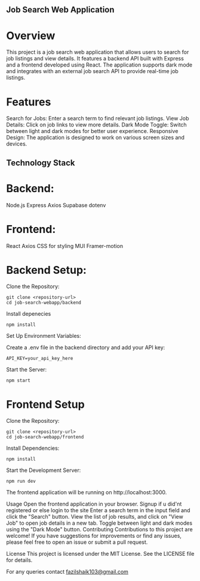 ## Job Search Web Application


# Overview
This project is a job search web application that allows users to search for job listings and view details. 
It features a backend API built with Express and a frontend developed using React. The application supports dark mode
and integrates with an external job search API to provide real-time job listings.


# Features
Search for Jobs: Enter a search term to find relevant job listings.
View Job Details: Click on job links to view more details.
Dark Mode Toggle: Switch between light and dark modes for better user experience.
Responsive Design: The application is designed to work on various screen sizes and devices.

## Technology Stack
# Backend:

Node.js
Express
Axios
Supabase
dotenv

# Frontend:

React
Axios
CSS for styling
MUI
Framer-motion

# Backend Setup:

Clone the Repository:
```
git clone <repository-url>
cd job-search-webapp/backend
```
Install depenecies
```
npm install
```
Set Up Environment Variables:

Create a .env file in the backend directory and add your API key:

```
API_KEY=your_api_key_here
```

Start the Server:
```
npm start
```


# Frontend Setup
Clone the Repository:
```
git clone <repository-url>
cd job-search-webapp/frontend
```
Install Dependencies:
```
npm install
```
Start the Development Server:

```
npm run dev
```
The frontend application will be running on http://localhost:3000.

Usage
Open the frontend application in your browser.
Signup if u did'nt registered or else login to the site 
Enter a search term in the input field and click the "Search" button.
View the list of job results, and click on "View Job" to open job details in a new tab.
Toggle between light and dark modes using the "Dark Mode" button.
Contributing
Contributions to this project are welcome! If you have suggestions for improvements or find any issues, please feel free to open an issue or submit a pull request.

License
This project is licensed under the MIT License. See the LICENSE file for details.

For any queries contact
fazilshaik103@gmail.com
